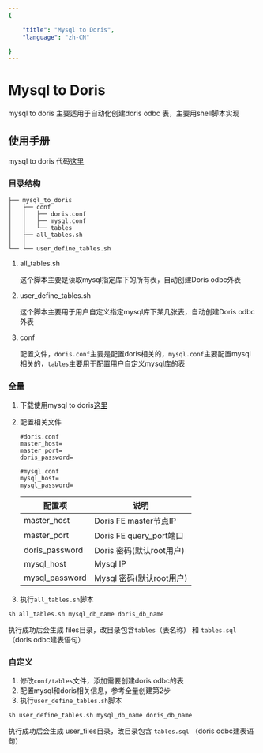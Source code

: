 ```yaml
---
{

    "title": "Mysql to Doris",
    "language": "zh-CN"

}
---
```


<!--
Licensed to the Apache Software Foundation (ASF) under one
or more contributor license agreements.  See the NOTICE file
distributed with this work for additional information
regarding copyright ownership.  The ASF licenses this file
to you under the Apache License, Version 2.0 (the
"License"); you may not use this file except in compliance
with the License.  You may obtain a copy of the License at

  http://www.apache.org/licenses/LICENSE-2.0

Unless required by applicable law or agreed to in writing, 
software distributed under the License is distributed on an
"AS IS" BASIS, WITHOUT WARRANTIES OR CONDITIONS OF ANY
KIND, either express or implied.  See the License for the
specific language governing permissions and limitations
under the License.
-->

# Mysql to Doris

mysql to doris 主要适用于自动化创建doris odbc 表，主要用shell脚本实现

## 使用手册

mysql to doris 代码[这里](https://github.com/apache/doris/tree/master/extension/mysql_to_doris)

### 目录结构

```text
├── mysql_to_doris
│   ├── conf
│   │	├── doris.conf
│   │	├── mysql.conf
│   │	└── tables
│   ├── all_tables.sh
│   │
└── └── user_define_tables.sh   
```

1. all_tables.sh 
   
   这个脚本主要是读取mysql指定库下的所有表，自动创建Doris odbc外表

2. user_define_tables.sh 

   这个脚本主要用于用户自定义指定mysql库下某几张表，自动创建Doris odbc外表

3. conf
   
   配置文件，`doris.conf`主要是配置doris相关的，`mysql.conf`主要配置mysql相关的，`tables`主要用于配置用户自定义mysql库的表

### 全量

1. 下载使用mysql to doris[这里](https://github.com/apache/doris/tree/master/extension/mysql_to_doris)
2. 配置相关文件
   
   ```shell
   #doris.conf
   master_host=
   master_port=
   doris_password=
   
   #mysql.conf
   mysql_host=
   mysql_password=
   ```
   
   | 配置项         | 说明                    |
   | -------------- | ----------------------- |
   | master_host    | Doris FE master节点IP   |
   | master_port    | Doris FE query_port端口 |
   | doris_password | Doris 密码(默认root用户) |
   | mysql_host     | Mysql IP |
   | mysql_password | Mysql 密码(默认root用户) |
   
3. 执行`all_tables.sh`脚本

```
sh all_tables.sh mysql_db_name doris_db_name
```

执行成功后会生成 files目录，改目录包含`tables`（表名称） 和 `tables.sql` （doris odbc建表语句）

### 自定义

1. 修改`conf/tables`文件，添加需要创建doris odbc的表
2. 配置mysql和doris相关信息，参考全量创建第2步
3. 执行`user_define_tables.sh`脚本

```
sh user_define_tables.sh mysql_db_name doris_db_name
```

执行成功后会生成 user_files目录，改目录包含 `tables.sql` （doris odbc建表语句）
